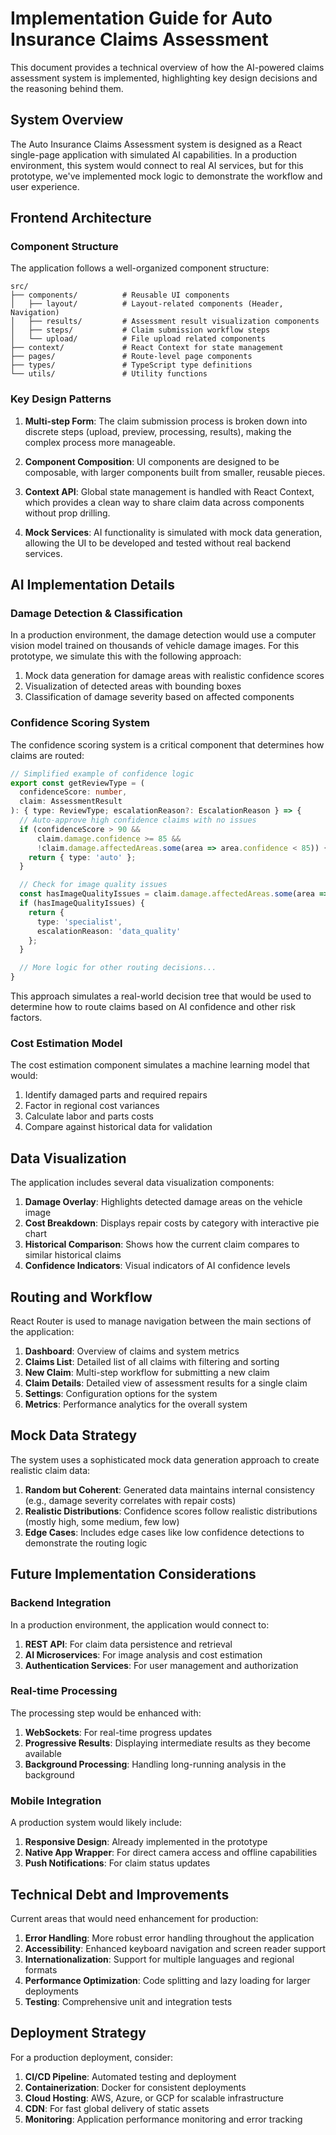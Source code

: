 # Implementation Guide for Auto Insurance Claims Assessment

This document provides a technical overview of how the AI-powered claims assessment system is implemented, highlighting key design decisions and the reasoning behind them.

## System Overview

The Auto Insurance Claims Assessment system is designed as a React single-page application with simulated AI capabilities. In a production environment, this system would connect to real AI services, but for this prototype, we've implemented mock logic to demonstrate the workflow and user experience.

## Frontend Architecture

### Component Structure

The application follows a well-organized component structure:

```
src/
├── components/          # Reusable UI components
│   ├── layout/          # Layout-related components (Header, Navigation)
│   ├── results/         # Assessment result visualization components
│   ├── steps/           # Claim submission workflow steps
│   └── upload/          # File upload related components
├── context/             # React Context for state management
├── pages/               # Route-level page components
├── types/               # TypeScript type definitions
└── utils/               # Utility functions
```

### Key Design Patterns

1. **Multi-step Form**: The claim submission process is broken down into discrete steps (upload, preview, processing, results), making the complex process more manageable.

2. **Component Composition**: UI components are designed to be composable, with larger components built from smaller, reusable pieces.

3. **Context API**: Global state management is handled with React Context, which provides a clean way to share claim data across components without prop drilling.

4. **Mock Services**: AI functionality is simulated with mock data generation, allowing the UI to be developed and tested without real backend services.

## AI Implementation Details

### Damage Detection & Classification

In a production environment, the damage detection would use a computer vision model trained on thousands of vehicle damage images. For this prototype, we simulate this with the following approach:

1. Mock data generation for damage areas with realistic confidence scores
2. Visualization of detected areas with bounding boxes
3. Classification of damage severity based on affected components

### Confidence Scoring System

The confidence scoring system is a critical component that determines how claims are routed:

```typescript
// Simplified example of confidence logic
export const getReviewType = (
  confidenceScore: number,
  claim: AssessmentResult
): { type: ReviewType; escalationReason?: EscalationReason } => {
  // Auto-approve high confidence claims with no issues
  if (confidenceScore > 90 && 
      claim.damage.confidence >= 85 && 
      !claim.damage.affectedAreas.some(area => area.confidence < 85)) {
    return { type: 'auto' };
  }

  // Check for image quality issues
  const hasImageQualityIssues = claim.damage.affectedAreas.some(area => area.confidence < 75);
  if (hasImageQualityIssues) {
    return {
      type: 'specialist',
      escalationReason: 'data_quality'
    };
  }

  // More logic for other routing decisions...
}
```

This approach simulates a real-world decision tree that would be used to determine how to route claims based on AI confidence and other risk factors.

### Cost Estimation Model

The cost estimation component simulates a machine learning model that would:

1. Identify damaged parts and required repairs
2. Factor in regional cost variances
3. Calculate labor and parts costs
4. Compare against historical data for validation

## Data Visualization

The application includes several data visualization components:

1. **Damage Overlay**: Highlights detected damage areas on the vehicle image
2. **Cost Breakdown**: Displays repair costs by category with interactive pie chart
3. **Historical Comparison**: Shows how the current claim compares to similar historical claims
4. **Confidence Indicators**: Visual indicators of AI confidence levels

## Routing and Workflow

React Router is used to manage navigation between the main sections of the application:

1. **Dashboard**: Overview of claims and system metrics
2. **Claims List**: Detailed list of all claims with filtering and sorting
3. **New Claim**: Multi-step workflow for submitting a new claim
4. **Claim Details**: Detailed view of assessment results for a single claim
5. **Settings**: Configuration options for the system
6. **Metrics**: Performance analytics for the overall system

## Mock Data Strategy

The system uses a sophisticated mock data generation approach to create realistic claim data:

1. **Random but Coherent**: Generated data maintains internal consistency (e.g., damage severity correlates with repair costs)
2. **Realistic Distributions**: Confidence scores follow realistic distributions (mostly high, some medium, few low)
3. **Edge Cases**: Includes edge cases like low confidence detections to demonstrate the routing logic

## Future Implementation Considerations

### Backend Integration

In a production environment, the application would connect to:

1. **REST API**: For claim data persistence and retrieval
2. **AI Microservices**: For image analysis and cost estimation
3. **Authentication Services**: For user management and authorization

### Real-time Processing

The processing step would be enhanced with:

1. **WebSockets**: For real-time progress updates
2. **Progressive Results**: Displaying intermediate results as they become available
3. **Background Processing**: Handling long-running analysis in the background

### Mobile Integration

A production system would likely include:

1. **Responsive Design**: Already implemented in the prototype
2. **Native App Wrapper**: For direct camera access and offline capabilities
3. **Push Notifications**: For claim status updates

## Technical Debt and Improvements

Current areas that would need enhancement for production:

1. **Error Handling**: More robust error handling throughout the application
2. **Accessibility**: Enhanced keyboard navigation and screen reader support
3. **Internationalization**: Support for multiple languages and regional formats
4. **Performance Optimization**: Code splitting and lazy loading for larger deployments
5. **Testing**: Comprehensive unit and integration tests

## Deployment Strategy

For a production deployment, consider:

1. **CI/CD Pipeline**: Automated testing and deployment
2. **Containerization**: Docker for consistent deployments
3. **Cloud Hosting**: AWS, Azure, or GCP for scalable infrastructure
4. **CDN**: For fast global delivery of static assets
5. **Monitoring**: Application performance monitoring and error tracking
